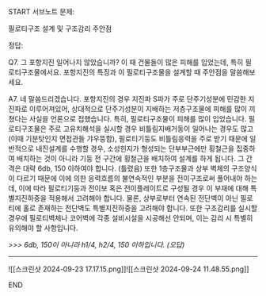 START
서브노트
문제:

필로티구조 설계 및 구조감리 주안점 

정답:


Q7. 그 포항지진 일어나지 않았습니까? 이 때 건물들이 많은 피해를 입었는데, 특히 필로티구조물에서요. 포항지진의 특징과 이 필로티구조물을 설계할 때 주안점을 말씀해보세요.

A7. 네 말씀드리겠습니다. 포항지진의 경우 지진파 S파가 주로 단주기성분에 민감한 지진파로 이루어져있어, 상대적으로 단주기성분이 지배하는 저층구조물에 피해를 많이 끼쳤다는 사실을 언론으로 접했습니다. 특히, 필로티구조물이 피해를 많이 입었습니다. 필로티구조물은 주로 고유치해석을 실시할 경우 비틀림지배거동이 일어나는 경우도 많고(이때 기분탓인지 면접관들 갸우뚱함), 필로티기둥도 비틀림응력을 주로 받기 때문에 일반적으로 내진설계를 수행할 경우, 소성힌지가 형성되는 단부부근에만 횡철근을 집중하여 배치하는 것이 아니라 기둥 전 구간에 횡철근을 배치하여 설계를 하게 됩니다. 그 간격은 대략 6db, 150 이하여야 합니다. (틀렸음) 또한 1층구조물과 상부 벽체의 구조양식이 다르기 때문에 이에 의한 응력흐름의 불연속적인 부분을 전이구조로써 풀어내야 하는데, 이에 따라 필로티기둥과 전이보 혹은 전이플레이트로 구성될 경우 이 부재에 대해 특별지진하중을 적용해서 고려해야 합니다. 물론, 상부로부터 연속된 전단벽이 아닌 필로티에 홀로 존재하는 전단벽도 특별지진하중을 고려해야 합니다. 또한 구조감리를 실시할 경우에 필로티벽체나 코어벽에 각종 설비시설을 시공해선 안되며, 이는 감리 시 특별히 유의해야 할 사항입니다.

_>>> 6db, 150이 아니라 h1/4, h2/4, 150 이하입니다. (오답)_


***
![[스크린샷 2024-09-23 17.17.15.png]]![[스크린샷 2024-09-24 11.48.55.png]]
<!--ID: 1727688301235-->
END